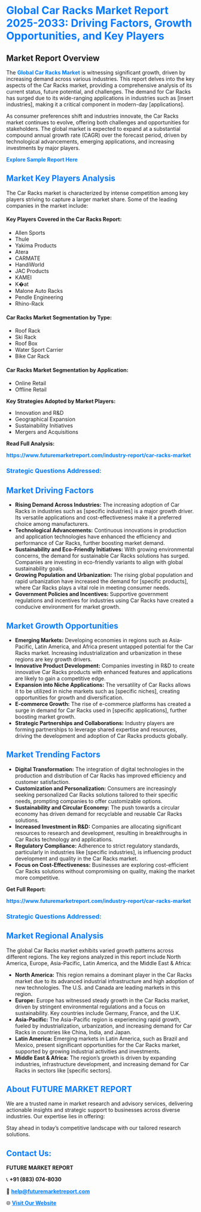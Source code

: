 <h1 style="color: #007BFF;">Global Car Racks Market Report 2025-2033: Driving Factors, Growth Opportunities, and Key Players</h1>

<section id="overview">
<h2>Market Report Overview</h2>
<p>The <a href="https://www.futuremarketreport.com/industry-report/car-racks-market" style="color: #007BFF; text-decoration: none;"><strong>Global Car Racks Market</strong></a> is witnessing significant growth, driven by increasing demand across various industries. This report delves into the key aspects of the Car Racks market, providing a comprehensive analysis of its current status, future potential, and challenges. The demand for Car Racks has surged due to its wide-ranging applications in industries such as [insert industries], making it a critical component in modern-day [applications].</p>
<p>As consumer preferences shift and industries innovate, the Car Racks market continues to evolve, offering both challenges and opportunities for stakeholders. The global market is expected to expand at a substantial compound annual growth rate (CAGR) over the forecast period, driven by technological advancements, emerging applications, and increasing investments by major players.</p>
</section>

<section id="overview">
<p><a href="https://www.futuremarketreport.com/request-sample/reportId=64088" style="color: #007BFF; text-decoration: none;"><strong>Explore Sample Report Here</strong></a></p>
</section>

<section id="key-players">
<h2 style="color: #007BFF;">Market Key Players Analysis</h2>
<p>The Car Racks market is characterized by intense competition among key players striving to capture a larger market share. Some of the leading companies in the market include:</p>
<h4>Key Players Covered in the Car Racks Report:</h4>
<ul><li>Allen Sports</li><li>Thule</li><li>Yakima Products</li><li>Atera</li><li>CARMATE</li><li>HandiWorld</li><li>JAC Products</li><li>KAMEI</li><li>K�at</li><li>Malone Auto Racks</li><li>Pendle Engineering</li><li>Rhino-Rack</li></ul>
<h4>Car Racks Market Segmentation by Type:</h4>
<ul><li>Roof Rack</li><li>Ski Rack</li><li>Roof Box</li><li>Water Sport Carrier</li><li>Bike Car Rack</li></ul>

<h4>Car Racks Market Segmentation by Application:</h4>
<ul><li>Online Retail</li><li>Offline Retail</li></ul>
<p><strong>Key Strategies Adopted by Market Players:</strong></p>
<ul>
<li>Innovation and R&D</li>
<li>Geographical Expansion</li>
<li>Sustainability Initiatives</li>
<li>Mergers and Acquisitions</li>
</ul>
</section>

<section>
<p><strong>Read Full Analysis: </strong></p><a href="https://www.futuremarketreport.com/industry-report/car-racks-market" style="color: #007BFF; text-decoration: none;"><strong>https://www.futuremarketreport.com/industry-report/car-racks-market</strong></a>
<h3 style="color: #007BFF;">Strategic Questions Addressed:</h3>
</section>

<section id="driving-factors">
<h2 style="color: #007BFF;">Market Driving Factors</h2>
<ul>
<li><strong>Rising Demand Across Industries:</strong> The increasing adoption of Car Racks in industries such as [specific industries] is a major growth driver. Its versatile applications and cost-effectiveness make it a preferred choice among manufacturers.</li>
<li><strong>Technological Advancements:</strong> Continuous innovations in production and application technologies have enhanced the efficiency and performance of Car Racks, further boosting market demand.</li>
<li><strong>Sustainability and Eco-Friendly Initiatives:</strong> With growing environmental concerns, the demand for sustainable Car Racks solutions has surged. Companies are investing in eco-friendly variants to align with global sustainability goals.</li>
<li><strong>Growing Population and Urbanization:</strong> The rising global population and rapid urbanization have increased the demand for [specific products], where Car Racks plays a vital role in meeting consumer needs.</li>
<li><strong>Government Policies and Incentives:</strong> Supportive government regulations and incentives for industries using Car Racks have created a conducive environment for market growth.</li>
</ul>
</section>

<section id="growth-opportunities">
<h2 style="color: #007BFF;">Market Growth Opportunities</h2>
<ul>
<li><strong>Emerging Markets:</strong> Developing economies in regions such as Asia-Pacific, Latin America, and Africa present untapped potential for the Car Racks market. Increasing industrialization and urbanization in these regions are key growth drivers.</li>
<li><strong>Innovative Product Development:</strong> Companies investing in R&D to create innovative Car Racks products with enhanced features and applications are likely to gain a competitive edge.</li>
<li><strong>Expansion into Niche Applications:</strong> The versatility of Car Racks allows it to be utilized in niche markets such as [specific niches], creating opportunities for growth and diversification.</li>
<li><strong>E-commerce Growth:</strong> The rise of e-commerce platforms has created a surge in demand for Car Racks used in [specific applications], further boosting market growth.</li>
<li><strong>Strategic Partnerships and Collaborations:</strong> Industry players are forming partnerships to leverage shared expertise and resources, driving the development and adoption of Car Racks products globally.</li>
</ul>
</section>

<section id="trending-factors">
<h2 style="color: #007BFF;">Market Trending Factors</h2>
<ul>
<li><strong>Digital Transformation:</strong> The integration of digital technologies in the production and distribution of Car Racks has improved efficiency and customer satisfaction.</li>
<li><strong>Customization and Personalization:</strong> Consumers are increasingly seeking personalized Car Racks solutions tailored to their specific needs, prompting companies to offer customizable options.</li>
<li><strong>Sustainability and Circular Economy:</strong> The push towards a circular economy has driven demand for recyclable and reusable Car Racks solutions.</li>
<li><strong>Increased Investment in R&D:</strong> Companies are allocating significant resources to research and development, resulting in breakthroughs in Car Racks technology and applications.</li>
<li><strong>Regulatory Compliance:</strong> Adherence to strict regulatory standards, particularly in industries like [specific industries], is influencing product development and quality in the Car Racks market.</li>
<li><strong>Focus on Cost-Effectiveness:</strong> Businesses are exploring cost-efficient Car Racks solutions without compromising on quality, making the market more competitive.</li>
</ul>
</section>

<section>
<p><strong>Get Full Report: </strong></p><a href="https://www.futuremarketreport.com/industry-report/car-racks-market" style="color: #007BFF; text-decoration: none;"><strong>https://www.futuremarketreport.com/industry-report/car-racks-market</strong></a>
<h3 style="color: #007BFF;">Strategic Questions Addressed:</h3>
</section>


<section id="regional-analysis">
<h2 style="color: #007BFF;">Market Regional Analysis</h2>
<p>The global Car Racks market exhibits varied growth patterns across different regions. The key regions analyzed in this report include North America, Europe, Asia-Pacific, Latin America, and the Middle East & Africa:</p>
<ul>
<li><strong>North America:</strong> This region remains a dominant player in the Car Racks market due to its advanced industrial infrastructure and high adoption of new technologies. The U.S. and Canada are leading markets in this region.</li>
<li><strong>Europe:</strong> Europe has witnessed steady growth in the Car Racks market, driven by stringent environmental regulations and a focus on sustainability. Key countries include Germany, France, and the U.K.</li>
<li><strong>Asia-Pacific:</strong> The Asia-Pacific region is experiencing rapid growth, fueled by industrialization, urbanization, and increasing demand for Car Racks in countries like China, India, and Japan.</li>
<li><strong>Latin America:</strong> Emerging markets in Latin America, such as Brazil and Mexico, present significant opportunities for the Car Racks market, supported by growing industrial activities and investments.</li>
<li><strong>Middle East & Africa:</strong> The region’s growth is driven by expanding industries, infrastructure development, and increasing demand for Car Racks in sectors like [specific sectors].</li>
</ul>
</section>

<footer>
<h2 style="color: #007BFF;">About FUTURE MARKET REPORT</h2>
<p>We are a trusted name in market research and advisory services, delivering actionable insights and strategic support to businesses across diverse industries. Our expertise lies in offering:</p>

<p>Stay ahead in today’s competitive landscape with our tailored research solutions.</p>

<h2 style="color: #007BFF;">Contact Us:</h2>
<p><strong>FUTURE MARKET REPORT</strong></p>
<p>📞 <strong>+91 (883) 074-8030</strong></p>
<p>📧 <strong><a href="mailto:help@futuremarketreport.com" style="color: #007BFF;">help@futuremarketreport.com</a></strong></p>
<p>🌐 <strong><a href="https://www.futuremarketreport.com/" style="color: #007BFF;">Visit Our Website</a></strong></p>
</footer>